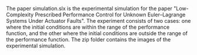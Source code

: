 The paper simulation.slx is the experimental simulation for the paper "Low-Complexity Prescribed Performance Control for Unknown Euler–Lagrange Systems Under Actuator Faults". The experiment consists of two cases: one where the initial conditions are within the range of the performance function, and the other where the initial conditions are outside the range of the performance function. The zip folder contains the images of the experimental simulation.
